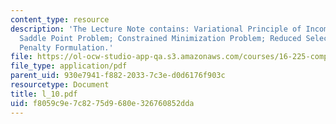 ```yaml
---
content_type: resource
description: 'The Lecture Note contains: Variational Principle of Incompressible Elasticity;
  Saddle Point Problem; Constrained Minimization Problem; Reduced Selective Integration;
  Penalty Formulation.'
file: https://ol-ocw-studio-app-qa.s3.amazonaws.com/courses/16-225-computational-mechanics-of-materials-fall-2003/f8059c9e7c8275d9680e326760852dda_l_10.pdf
file_type: application/pdf
parent_uid: 930e7941-f882-2033-7c3e-d0d6176f903c
resourcetype: Document
title: l_10.pdf
uid: f8059c9e-7c82-75d9-680e-326760852dda
---
```

